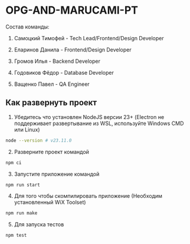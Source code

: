 # OPG-AND-MARUCAMI-PT

Состав команды:

1. Самоцкий Тимофей - Tech Lead/Frontend/Design Developer

2. Еларинов Данила - Frontend/Design Developer

3. Громов Илья - Backend Developer

4. Годовиков Фёдор - Database Developer

5. Ващенко Павел - QA Engineer

## Как развернуть проект

 1. Убедитесь что установлен NodeJS версии 23+ (Electron не поддерживает развертывание из WSL, используйте Windows CMD или Linux)
```bash
node --version # v23.11.0
```
2. Разверните проект командой
```bash
npm ci
```
3. Запустите приложение командой
```bash
npm run start
```
4. Для того чтобы скомпилировать приложение (Необходим установленный WiX Toolset)
```bash
npm run make
```
5. Для запуска тестов 
```bash
npm test
```